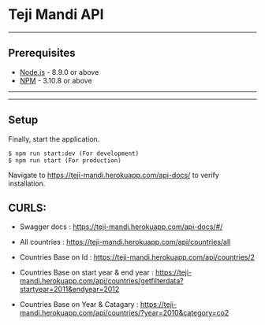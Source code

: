 
# Teji Mandi API

---
## Prerequisites

* [Node.js](https://nodejs.org) - 8.9.0 or above
* [NPM](https://docs.npmjs.com/getting-started/installing-node) - 3.10.8 or above
---

---
## Setup


Finally, start the application.

    $ npm run start:dev (For development)
    $ npm run start (For production)

Navigate to https://teji-mandi.herokuapp.com/api-docs/ to verify installation.


## CURLS:

* Swagger docs : https://teji-mandi.herokuapp.com/api-docs/#/

* All countries : https://teji-mandi.herokuapp.com/api/countries/all

* Countries Base on Id : https://teji-mandi.herokuapp.com/api/countries/2

* Countries Base on start year & end year : https://teji-mandi.herokuapp.com/api/countries/getfilterdata?startyear=2011&endyear=2012

* Countries Base on Year & Catagary : https://teji-mandi.herokuapp.com/api/countries/?year=2010&category=co2
